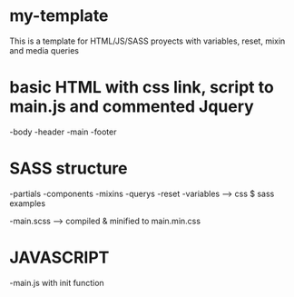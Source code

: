 # my-template
This is a template for HTML/JS/SASS proyects with variables, reset, mixin and media queries

# basic HTML with css link, script to main.js and commented Jquery

-body
    -header
    -main
    -footer

# SASS structure

 -partials
    -components
    -mixins
    -querys
    -reset
    -variables --> css $ sass examples

 -main.scss --> compiled & minified to main.min.css   

# JAVASCRIPT

-main.js with init function